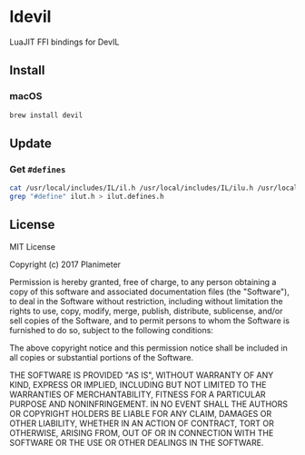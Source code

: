 # ldevil
LuaJIT FFI bindings for DevIL

## Install
### macOS
```bash
brew install devil
```

## Update
### Get `#defines`
```bash
cat /usr/local/includes/IL/il.h /usr/local/includes/IL/ilu.h /usr/local/includes/IL/ilut.h > ilut.h
grep "#define" ilut.h > ilut.defines.h
```

## License
MIT License

Copyright (c) 2017 Planimeter

Permission is hereby granted, free of charge, to any person obtaining a copy
of this software and associated documentation files (the "Software"), to deal
in the Software without restriction, including without limitation the rights
to use, copy, modify, merge, publish, distribute, sublicense, and/or sell
copies of the Software, and to permit persons to whom the Software is
furnished to do so, subject to the following conditions:

The above copyright notice and this permission notice shall be included in all
copies or substantial portions of the Software.

THE SOFTWARE IS PROVIDED "AS IS", WITHOUT WARRANTY OF ANY KIND, EXPRESS OR
IMPLIED, INCLUDING BUT NOT LIMITED TO THE WARRANTIES OF MERCHANTABILITY,
FITNESS FOR A PARTICULAR PURPOSE AND NONINFRINGEMENT. IN NO EVENT SHALL THE
AUTHORS OR COPYRIGHT HOLDERS BE LIABLE FOR ANY CLAIM, DAMAGES OR OTHER
LIABILITY, WHETHER IN AN ACTION OF CONTRACT, TORT OR OTHERWISE, ARISING FROM,
OUT OF OR IN CONNECTION WITH THE SOFTWARE OR THE USE OR OTHER DEALINGS IN THE
SOFTWARE.
